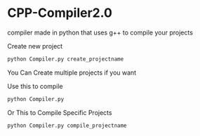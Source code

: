 # CPP-Compiler2.0
compiler made in python that uses g++ to compile your projects

Create new project
``` python
python Compiler.py create_projectname
```

You Can Create multiple projects if you want

Use this to compile
```python 
python Compiler.py
```

Or This to Compile Specific Projects
```python
python Compiler.py compile_projectname
```



